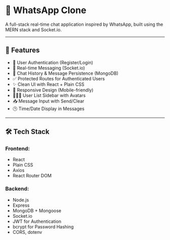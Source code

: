 # 💬 WhatsApp Clone

A full-stack real-time chat application inspired by WhatsApp, built using the MERN stack and Socket.io.

---

## 🚀 Features

- 🔐 User Authentication (Register/Login)
- 💬 Real-time Messaging (Socket.io)
- 🧾 Chat History & Message Persistence (MongoDB)
- ✅ Protected Routes for Authenticated Users
- ✨ Clean UI with React + Plain CSS
- 📱 Responsive Design (Mobile-friendly)
- 🧑‍🤝‍🧑 User List Sidebar with Avatars
- 📥 Message Input with Send/Clear
- 🕒 Time/Date Display in Messages

---

## 🛠 Tech Stack

### Frontend:
- React
- Plain CSS
- Axios
- React Router DOM

### Backend:
- Node.js
- Express
- MongoDB + Mongoose
- Socket.io
- JWT for Authentication
- bcrypt for Password Hashing
- CORS, dotenv




